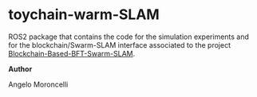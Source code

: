 # toychain-warm-SLAM
ROS2 package that contains the code for the simulation experiments and for the blockchain/Swarm-SLAM interface associated to the project [Blockchain-Based-BFT-Swarm-SLAM](https://github.com/clmoro/Blockchain-Based-BFT-Swarm-SLAM).

**Author**

Angelo Moroncelli
